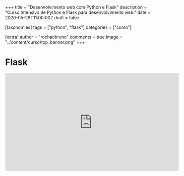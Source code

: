 +++
title = "Desenvolvimento web com Python e Flask"
description = "Curso Intensivo de Python e Flask para desenvolvimento web."
date = 2020-05-28T11:00:00Z
draft = false

[taxonomies]
tags = ["python", "flask"]
categories = ["curso"]

[extra]
author = "rochacbruno"
comments = true
image = "../content/curso/top_banner.png"
+++

# Flask

<iframe width="560" height="315" src="https://www.youtube.com/embed/videoseries?list=PLjSf4DcGBdiG52KoaYwfI1s5yRdtqeI-T" title="YouTube video player" frameborder="0" allow="accelerometer; autoplay; clipboard-write; encrypted-media; gyroscope; picture-in-picture" allowfullscreen></iframe>
